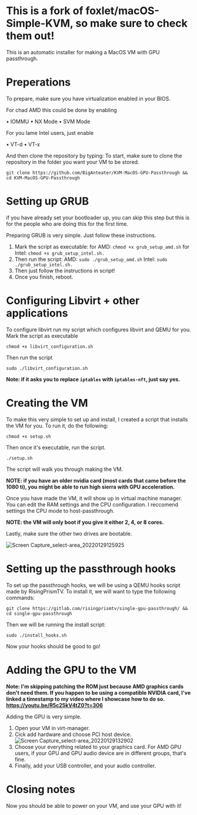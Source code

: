 # This is a fork of foxlet/macOS-Simple-KVM, so make sure to check them out!
This is an automatic installer for making a MacOS VM with GPU passthrough.

# Preperations
To prepare, make sure you have virtualization enabled in your BIOS.

For chad AMD this could be done by enabling

• IOMMU • NX Mode • SVM Mode

For you lame Intel users, just enable

• VT-d • VT-x

And then clone the repository by typing:
To start, make sure to clone the repository in the folder you want your VM to be stored.
```
git clone https://github.com/BigAnteater/KVM-MacOS-GPU-Passthrough && cd KVM-MacOS-GPU-Passthrough
```

# Setting up GRUB

if you have already set your bootloader up, you can skip this step but this is for the people who are doing this for the first time.

Preparing GRUB is very simple. Just follow these instructions.

1. Mark the script as executable: for AMD: `chmod +x grub_setup_amd.sh` for Intel: `chmod +x grub_setup_intel.sh.`
3. Then run the script: AMD: `sudo ./grub_setup_amd.sh` Intel: `sudo ./grub_setup_intel.sh.`
4. Then just follow the instructions in script!
5. Once you finish, reboot.

# Configuring Libvirt + other applications

To configure libvirt run my script which configures libvirt and QEMU for you.
Mark the script as executable
```
chmod +x libvirt_configuration.sh
```

Then run the script
```
sudo ./libvirt_configuration.sh
```
**Note: if it asks you to replace `iptables` with `iptables-nft`, just say yes.**

# Creating the VM

To make this very simple to set up and install, I created a script that installs the VM for you.
To run it, do the following:
```
chmod +x setup.sh
```
Then once it's executable, run the script.
```
./setup.sh
```
The script will walk you through making the VM.

**NOTE: if you have an older nvidia card (most cards that came before the 1080 ti), you might be able to run high sierra with GPU acceleration.**

Once you have made the VM, it will show up in virtual machine manager. You can edit the RAM settings and the CPU configuration. I reccomend settings the CPU mode to host-passthrough.

**NOTE: the VM will only boot if you give it either 2, 4, or 8 cores.**

Lastly, make sure the other two drives are bootable.

![Screen Capture_select-area_20220129125925](https://user-images.githubusercontent.com/77298458/151677424-8d6492b7-5509-4a9f-a52e-60291d3f7e38.png)

# Setting up the passthrough hooks

To set up the passthrough hooks, we will be using a QEMU hooks script made by RisingPrismTV.
To install it, we will want to type the following commands:
```
git clone https://gitlab.com/risingprismtv/single-gpu-passthrough/ && cd single-gpu-passthrough
```
Then we will be running the install script:
```
sudo ./install_hooks.sh
```
Now your hooks should be good to go!

# Adding the GPU to the VM

**Note: I'm skipping patching the ROM just because AMD graphics cards don't need them. If you happen to be using a compatible NVIDIA card, I've linked a timestamp to my video where I showcase how to do so. https://youtu.be/R5c25kV4tZ0?t=306**

Adding the GPU is very simple.

1. Open your VM in virt-manager.
2. Cick add hardware and choose PCI host device.
![Screen Capture_select-area_20220129132902](https://user-images.githubusercontent.com/77298458/151678134-8cdde865-d85a-437a-9bf1-3b5c74b224a3.png)
3. Choose your everything related to your graphics card. For AMD GPU users, if your GPU and GPU audio device are in different groups, that's fine.
4. Finally, add your USB controller, and your audio controller.

# Closing notes

Now you should be able to power on your VM, and use your GPU with it!
